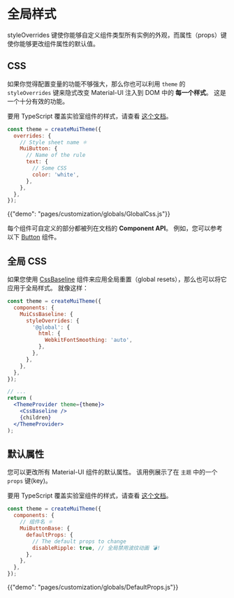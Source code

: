 # 全局样式

<p class="description">styleOverrides 键使你能够自定义组件类型所有实例的外观，而属性（props）键使你能够更改组件属性的默认值。</p>

## CSS

如果你觉得配置变量的功能不够强大，那么你也可以利用 `theme` 的 `styleOverrides` 键来隐式改变 Material-UI 注入到 DOM 中的 **每一个样式**。 这是一个十分有效的功能。

要用 TypeScript 覆盖实验室组件的样式，请查看 [这个文档](/components/about-the-lab/#typescript)。

```js
const theme = createMuiTheme({
  overrides: {
    // Style sheet name ⚛️
    MuiButton: {
      // Name of the rule
      text: {
        // Some CSS
        color: 'white',
      },
    },
  },
});
```

{{"demo": "pages/customization/globals/GlobalCss.js"}}

每个组件可自定义的部分都被列在文档的 **Component API**。 例如，您可以参考以下 [Button](/api/button/#css) 组件。

## 全局 CSS

如果您使用 [CssBaseline](/components/css-baseline/) 组件来应用全局重置（global resets），那么也可以将它应用于全局样式。 就像这样：

```jsx
const theme = createMuiTheme({
  components: {
    MuiCssBaseline: {
      styleOverrides: {
        '@global': {
          html: {
            WebkitFontSmoothing: 'auto',
          },
        },
      },
    },
  },
});

// ...
return (
  <ThemeProvider theme={theme}>
    <CssBaseline />
    {children}
  </ThemeProvider>
);
```

## 默认属性

您可以更改所有 Material-UI 组件的默认属性。 该用例展示了在 `主题` 中的一个 `props` 键(key)。

要用 TypeScript 覆盖实验室组件的样式，请查看 [这个文档](/components/about-the-lab/#typescript)。

```js
const theme = createMuiTheme({
  components: {
    // 组件名 ⚛️
    MuiButtonBase: {
      defaultProps: {
        // The default props to change
        disableRipple: true, // 全局禁用波纹动画 💣!
      },
    },
  },
});
```

{{"demo": "pages/customization/globals/DefaultProps.js"}}
